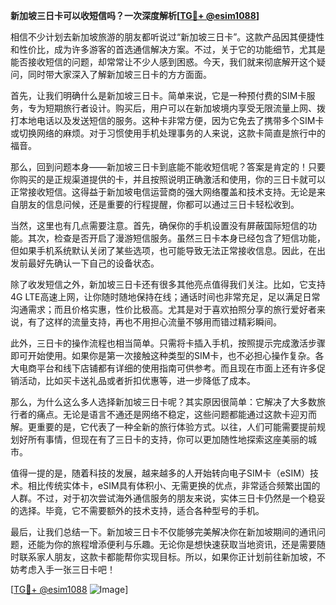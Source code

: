 **新加坡三日卡可以收短信吗？一次深度解析[[TG💪+ @esim1088](https://t.me/s/esim1088)]**

相信不少计划去新加坡旅游的朋友都听说过“新加坡三日卡”。这款产品因其便捷性和性价比，成为许多游客的首选通信解决方案。不过，关于它的功能细节，尤其是能否接收短信的问题，却常常让不少人感到困惑。今天，我们就来彻底解开这个疑问，同时带大家深入了解新加坡三日卡的方方面面。

首先，让我们明确什么是新加坡三日卡。简单来说，它是一种预付费的SIM卡服务，专为短期旅行者设计。购买后，用户可以在新加坡境内享受无限流量上网、拨打本地电话以及发送短信的服务。这种卡非常方便，因为它免去了携带多个SIM卡或切换网络的麻烦。对于习惯使用手机处理事务的人来说，这款卡简直是旅行中的福音。

那么，回到问题本身——新加坡三日卡到底能不能收短信呢？答案是肯定的！只要你购买的是正规渠道提供的卡，并且按照说明正确激活和使用，你的三日卡就可以正常接收短信。这得益于新加坡电信运营商的强大网络覆盖和技术支持。无论是来自朋友的信息问候，还是重要的行程提醒，你都可以通过三日卡轻松收到。

当然，这里也有几点需要注意。首先，确保你的手机设置没有屏蔽国际短信的功能。其次，检查是否开启了漫游短信服务。虽然三日卡本身已经包含了短信功能，但如果手机系统默认关闭了某些选项，也可能导致无法正常接收信息。因此，在出发前最好先确认一下自己的设备状态。

除了收发短信之外，新加坡三日卡还有很多其他亮点值得我们关注。比如，它支持4G LTE高速上网，让你随时随地保持在线；通话时间也非常充足，足以满足日常沟通需求；而且价格实惠，性价比极高。尤其是对于喜欢拍照分享的旅行爱好者来说，有了这样的流量支持，再也不用担心流量不够用而错过精彩瞬间。

此外，三日卡的操作流程也相当简单。只需将卡插入手机，按照提示完成激活步骤即可开始使用。如果你是第一次接触这种类型的SIM卡，也不必担心操作复杂。各大电商平台和线下店铺都有详细的使用指南可供参考。而且现在市面上还有许多促销活动，比如买卡送礼品或者折扣优惠等，进一步降低了成本。

那么，为什么这么多人选择新加坡三日卡呢？其实原因很简单：它解决了大多数旅行者的痛点。无论是语言不通还是网络不稳定，这些问题都能通过这款卡迎刃而解。更重要的是，它代表了一种全新的旅行体验方式。以往，人们可能需要提前规划好所有事情，但现在有了三日卡的支持，你可以更加随性地探索这座美丽的城市。

值得一提的是，随着科技的发展，越来越多的人开始转向电子SIM卡（eSIM）技术。相比传统实体卡，eSIM具有体积小、无需更换的优点，非常适合频繁出国的人群。不过，对于初次尝试海外通信服务的朋友来说，实体三日卡仍然是一个稳妥的选择。毕竟，它不需要额外的技术支持，适合各种型号的手机。

最后，让我们总结一下。新加坡三日卡不仅能够完美解决你在新加坡期间的通讯问题，还能为你的旅程增添便利与乐趣。无论你是想快速获取当地资讯，还是需要随时联系家人朋友，这款卡都能帮你实现目标。所以，如果你正计划前往新加坡，不妨考虑入手一张三日卡吧！

[[TG💪+ @esim1088](https://t.me/s/esim1088) ![Image](https://i.postimg.cc/4NQfJmqS/Snipaste-2025-05-13-00-14-12.png)]